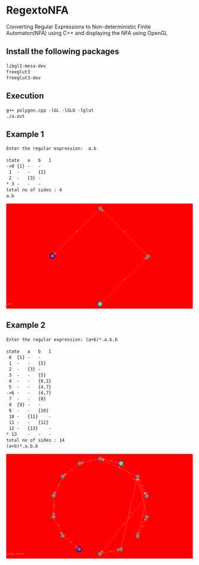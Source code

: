 # RegextoNFA
Converting Regular Expressions to Non-deterministic Finite Automaton(NFA) using C++ and displaying the NFA using OpenGL


## Install the following packages

```
libgl1-mesa-dev
freeglut3
freeglut3-dev
```

## Execution

```
g++ polygon.cpp -lGL -lGLU -lglut
./a.out
```


## Example 1

```
Enter the regular expression:  a.b

state	a	b	î
->0	{1}	-	-
 1	-	-	{2}
 2	-	{3}	-
* 3	-	-	-
total no of sides : 4
a.b
```


![N|Solid](Images/example1.png)


## Example 2

```
Enter the regular expression: (a+b)*.a.b.b

state	a	b	î
 0	{1}	-	-
 1	-	-	{5}
 2	-	{3}	-
 3	-	-	{5}
 4	-	-	{0,2}
 5	-	-	{4,7}
->6	-	-	{4,7}
 7	-	-	{8}
 8	{9}	-	-
 9	-	-	{10}
 10	-	{11}	-
 11	-	-	{12}
 12	-	{13}	-
* 13	-	-	-
total no of sides : 14
(a+b)*.a.b.b
```

![N|Solid](Images/example2.png)